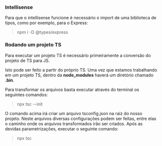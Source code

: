 ### Intellisense

Para que o intellisense funcione é necessário o import de uma biblioteca de tipos, como por exemplo, para o Express:

> npm i -D @types/express

### Rodando um projeto TS

Para executar um projeto TS é necessário primeiramente a conversão do projeto de TS para JS.

Isto pode ser feito a partir do próprio TS. Uma vez que estamos trabalhando em um projeto TS, dentro da **node_modules** haverá um diretório chamado **.bin**.

Para transformar os arquivos basta executar através do terminal os seguintes comandos:

> npx tsc --init

O comando acima irá criar um arquivo tsconfig.json na raiz do nosso projeto. Neste arquivos diversas configurações podem ser feitas, entre elas o caminho onde os arquivos transformados irão ser criados. Após as devidas parametrizações, executar o seguinte comando:

> npx tsc







